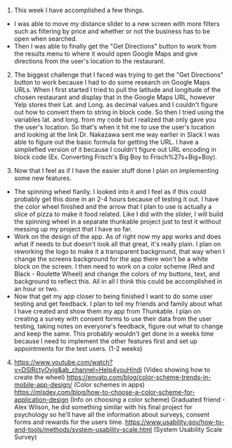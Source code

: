 1. This week I have accomplished a few things.
- I was able to move my distance slider to a new screen with more filters such as filtering by price and whether or not the business has to be open when searched.
- Then I was able to finally get the "Get Directions" button to work from the results menu to where it would open Google Maps and give directions from the user's location to the restaurant.

2. The biggest challenge that I faced was trying to get the "Get Directions" button to work because I had to do some research on Google Maps URLs. When I first started I tried to pull the latitude and longitude of the chosen restaurant and display that in the Google Maps URL, however Yelp stores their Lat. and Long. as decimal values and I couldn't figure out how to convert them to string in block code. So then I tried using the variables lat. and long. from my code but I realized that only gave you the user's location. So that's when it hit me to use the user's location and looking at the link Dr. Nakazawa sent me way earlier in Slack I was able to figure out the basic formula for getting the URL. I have a simpliefied version of it because I couldn't figure out URL encoding in block code (Ex. Converting Frisch's Big Boy to Frisch%27s+Big+Boy).

3. Now that I feel as if I have the easier stuff done I plan on implementing some new features.
- The spinning wheel fianlly. I looked into it and I feel as if this could probably get this done in an 2-4 hours because of testing it out. I have the color wheel finished and the arrow that I plan to use is actually a slice of pizza to make it food related. Like I did with the slider, I will build the spinning wheel in a separate thunkable project just to test it without messing up my project that I have so far.
- Work on the design of the app. As of right now my app works and does what if needs to but doesn't look all that great, it's really plain. I plan on reworking the logo to make it a transparent background, that way when I change the screens background for the app there won't be a white block on the screen. I then need to work on a color scheme (Red and Black - Roulette Wheel) and change the colors of my buttons, text, and background to reflect this. All in all I think this could be accomplished in an hour or two.
- Now that get my app closer to being finished I want to do some user testing and get feedback. I plan to tell my friends and family about what I have created and show them my app from Thunkable. I plan on creating a survey with consent forms to use their data from the user testing, taking notes on everyone's feedback, figure out what to change and keep the same. This probably wouldn't get done in a weeks time because I need to implement the other features first and set up appointments for the test users. (1-2 weeks)

4. https://www.youtube.com/watch?v=DSlRctyOvjg&ab_channel=Help4youHindi (Video showing how to create the wheel)
https://envato.com/blog/color-scheme-trends-in-mobile-app-design/ (Color schemes in apps)
https://mlsdev.com/blog/how-to-choose-a-color-scheme-for-application-design (Info on choosing a color scheme)
Graduated friend - Alex Wilson, he did something similar with his final project for psychology so he'll have all the information about surveys, consent forms and rewards for the users time.
https://www.usability.gov/how-to-and-tools/methods/system-usability-scale.html (System Usability Scale Survey)
